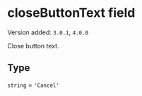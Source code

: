 # closeButtonText field

Version added: `3.0.1`, `4.0.0`

Close button text.

## Type

`string` = `'Cancel'`

